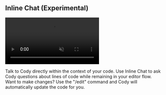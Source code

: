 ## Inline Chat (Experimental)

<video autoPlay muted loop playsInline>
    <source
        type="video/mp4"
        src="https://storage.googleapis.com/sourcegraph-assets/website/Product%20Animations/cody-inline-assist-june2023.mp4"
    />
</video>

Talk to Cody directly within the context of your code. Use Inline Chat to ask Cody questions about lines of code while remaining in your editor flow. Want to make changes? Use the "/edit" command and Cody will automatically update the code for you.
